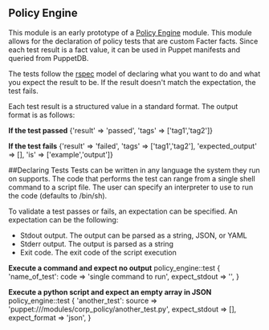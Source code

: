 Policy Engine
-------------

This module is an early prototype of a [Policy Engine](https://docs.google.com/a/puppetlabs.com/document/d/1Pt6DAHQLqvYihRG8kaVHGjEcjNwrnDDwxPiSvVMIcXw/edit)
module.  This module allows for the declaration of policy tests that are custom
Facter facts. Since each test result is a fact value, it can be used in Puppet
manifests and queried from PuppetDB.

The tests follow the [rspec](http://rspec.info/) model of declaring what you
want to do and what you expect the result to be. If the result doesn't match
the expectation, the test fails.

Each test result is a structured value in a standard format. The output format is as follows:

**If the test passed**
{'result' => 'passed', 'tags' => ['tag1','tag2']}

**If the test fails**
{'result' => 'failed', 'tags' => ['tag1','tag2'], 'expected_output' => [], 'is' => ['example','output']}

##Declaring Tests 
Tests can be written in any language the system they run on supports. The code
that performs the test can range from a single shell command to a script file.
The user can specify an interpreter to use to run the code (defaults to
/bin/sh).

To validate a test passes or fails, an expectation can be specified. An expectation can be the following:
* Stdout output. The output can be parsed as a string, JSON, or YAML
* Stderr output. The output is parsed as a string
* Exit code. The exit code of the script execution

**Execute a command and expect no output**
policy_engine::test { 'name_of_test':
  code          => 'single command to run',
  expect_stdout => '',
}

**Execute a python script and expect an empty array in JSON**
policy_engine::test { 'another_test':
  source  => 'puppet:///modules/corp_policy/another_test.py',
  expect_stdout => [],
  expect_format => 'json',
}
